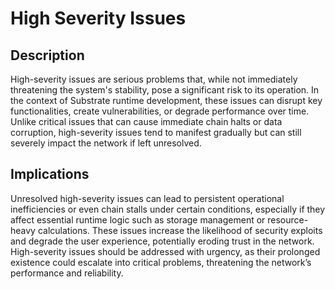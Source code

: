 # High Severity Issues

## Description

High-severity issues are serious problems that, while not immediately threatening the system's stability, pose a significant risk to its operation. In the context of Substrate runtime development, these issues can disrupt key functionalities, create vulnerabilities, or degrade performance over time. Unlike critical issues that can cause immediate chain halts or data corruption, high-severity issues tend to manifest gradually but can still severely impact the network if left unresolved.

## Implications

Unresolved high-severity issues can lead to persistent operational inefficiencies or even chain stalls under certain conditions, especially if they affect essential runtime logic such as storage management or resource-heavy calculations. These issues increase the likelihood of security exploits and degrade the user experience, potentially eroding trust in the network. High-severity issues should be addressed with urgency, as their prolonged existence could escalate into critical problems, threatening the network’s performance and reliability.
